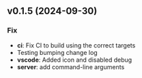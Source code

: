 ## v0.1.5 (2024-09-30)

### Fix

- **ci**: Fix CI to build using the correct targets
- Testing bumping change log
- **vscode**: Added icon and disabled debug
- **server**: add command-line arguments
